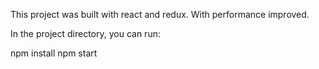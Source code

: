 This project was built with react and redux. With performance improved. 


In the project directory, you can run:

npm install
npm start

